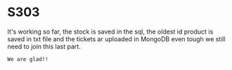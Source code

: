 # S303


It's working so far, the stock is saved in the sql, the oldest id product is saved in txt file and the tickets ar uploaded in MongoDB even tough we still need to join this last part.

```
We are glad!!
```
